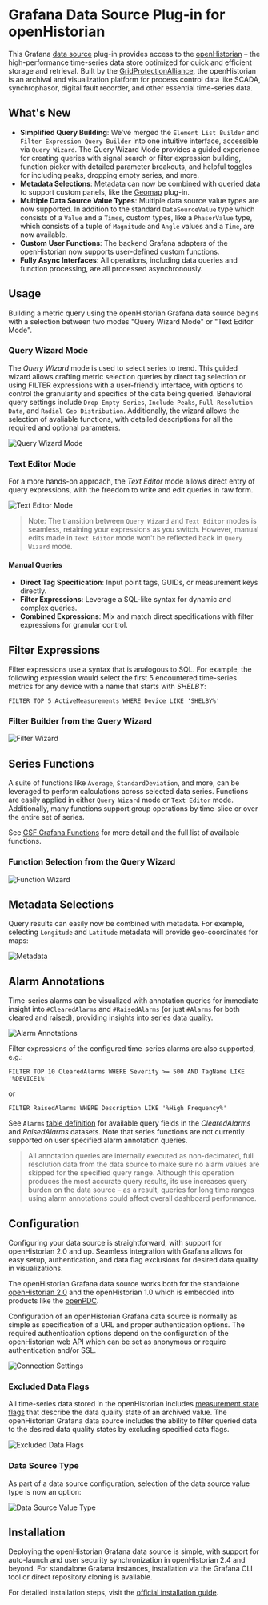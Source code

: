 # Grafana Data Source Plug-in for openHistorian

This Grafana [data source](https://grafana.com/grafana/plugins/data-source-plugins/) plug-in provides access to the [openHistorian](https://github.com/GridProtectionAlliance/openHistorian) – the high-performance time-series data store optimized for quick and efficient storage and retrieval. Built by the [GridProtectionAlliance](https://www.gridprotectionalliance.org/), the openHistorian is an archival and visualization platform for process control data like SCADA, synchrophasor, digital fault recorder, and other essential time-series data.

## What's New

- **Simplified Query Building**: We’ve merged the `Element List Builder` and `Filter Expression Query Builder` into one intuitive interface, accessible via `Query Wizard`. The Query Wizard Mode provides a guided experience for creating queries with signal search or filter expression building, function picker with detailed parameter breakouts, and helpful toggles for including peaks, dropping empty series, and more.
- **Metadata Selections**: Metadata can now be combined with queried data to support custom panels, like the [Geomap](https://grafana.com/docs/grafana/latest/panels-visualizations/visualizations/geomap/) plug-in.
- **Multiple Data Source Value Types**: Multiple data source value types are now supported. In addition to the standard `DataSourceValue` type which consists of a `Value` and a `Times`, custom types, like a `PhasorValue` type, which consists of a tuple of `Magnitude` and `Angle` values and a `Time`, are now available.
- **Custom User Functions**: The backend Grafana adapters of the openHistorian now supports user-defined custom functions.
- **Fully Async Interfaces**: All operations, including data queries and function processing, are all processed asynchronously. 

## Usage

Building a metric query using the openHistorian Grafana data source begins with a selection between two modes "Query Wizard Mode" or "Text Editor Mode".

### Query Wizard Mode

The _Query Wizard_ mode is used to select series to trend. This guided wizard allows crafting metric selection queries by direct tag selection or using FILTER expressions with a user-friendly interface, with options to control the granularity and specifics of the data being queried. Behavioral query settings include `Drop Empty Series`, `Include Peaks`, `Full Resolution Data`, and `Radial Geo Distribution`. Additionally, the wizard allows the selection of avaliable functions, with detailed descriptions for all the required and optional parameters.

![Query Wizard Mode](img/QueryWizardMode.png)

### Text Editor Mode

For a more hands-on approach, the _Text Editor_ mode allows direct entry of query expressions, with the freedom to write and edit queries in raw form.

![Text Editor Mode](img/TextEditorMode.png)

> Note: The transition between `Query Wizard` and `Text Editor` modes is seamless, retaining your expressions as you switch. However, manual edits made in `Text Editor` mode won't be reflected back in `Query Wizard` mode.

#### Manual Queries

- **Direct Tag Specification**: Input point tags, GUIDs, or measurement keys directly.
- **Filter Expressions**: Leverage a SQL-like syntax for dynamic and complex queries.
- **Combined Expressions**: Mix and match direct specifications with filter expressions for granular control.


## Filter Expressions

Filter expressions use a syntax that is analogous to SQL. For example, the following expression would select the first 5 encountered time-series metrics for any device with a name that starts with _SHELBY_:
```
FILTER TOP 5 ActiveMeasurements WHERE Device LIKE 'SHELBY%'
```

### Filter Builder from the Query Wizard

![Filter Wizard](img/FilterWizard.png)

## Series Functions

A suite of functions like `Average`, `StandardDeviation`, and more, can be leveraged to perform calculations across selected data series. Functions are easily applied in either `Query Wizard` mode or `Text Editor` mode. Additionally, many functions support group operations by time-slice or over the entire set of series.

See [GSF Grafana Functions](https://github.com/GridProtectionAlliance/gsf/blob/master/Source/Documentation/GrafanaFunctions.md) for more detail and the full list of available functions.

### Function Selection from the Query Wizard

![Function Wizard](img/FunctionWizard.png)

## Metadata Selections

Query results can easily now be combined with metadata. For example, selecting `Longitude` and `Latitude` metadata will provide geo-coordinates for maps:

![Metadata](img/Metadata.png)

## Alarm Annotations

Time-series alarms can be visualized with annotation queries for immediate insight into `#ClearedAlarms` and `#RaisedAlarms` (or just `#Alarms` for both cleared and raised), providing insights into series data quality.

![Alarm Annotations](img/AlarmAnnotations.png)

Filter expressions of the configured time-series alarms are also supported, e.g.:

```
FILTER TOP 10 ClearedAlarms WHERE Severity >= 500 AND TagName LIKE '%DEVICE1%'
```

or

```
FILTER RaisedAlarms WHERE Description LIKE '%High Frequency%'
```

See `Alarms` [table definition](https://github.com/GridProtectionAlliance/gsf/blob/master/Source/Documentation/FilterExpressions.md#alarms) for available query fields in the _ClearedAlarms_ and _RaisedAlarms_ datasets. Note that series functions are not currently supported on user specified alarm annotation queries.

> All annotation queries are internally executed as non-decimated, full resolution data from the data source to make sure no alarm values are skipped for the specified query range. Although this operation produces the most accurate query results, its use increases query burden on the data source &ndash; as a result, queries for long time ranges using alarm annotations could affect overall dashboard performance.

## Configuration

Configuring your data source is straightforward, with support for openHistorian 2.0 and up. Seamless integration with Grafana allows for easy setup, authentication, and data flag exclusions for desired data quality in visualizations.

The openHistorian Grafana data source works both for the standalone [openHistorian 2.0](http://www.openHistorian.com/) and the openHistorian 1.0 which is embedded into products like the [openPDC](http://www.openPDC.com/).

Configuration of an openHistorian Grafana data source is normally as simple as specification of a URL and proper authentication options. The required authentication options depend on the configuration of the openHistorian web API which can be set as anonymous or require authentication and/or SSL.

![Connection Settings](img/ConnectionSettings.png)

### Excluded Data Flags

All time-series data stored in the openHistorian includes [measurement state flags](https://github.com/GridProtectionAlliance/gsf/blob/master/Source/Libraries/GSF.TimeSeries/IMeasurement.cs#L46) that describe the data quality state of an archived value. The openHistorian Grafana data source includes the ability to filter queried data to the desired data quality states by excluding specified data flags.

![Excluded Data Flags](img/ExcludedDataFlags.png)

### Data Source Type

As part of a data source configuration, selection of the data source value type is now an option:

![Data Source Value Type](img/DataSourceValueType.png)

## Installation

Deploying the openHistorian Grafana data source is simple, with support for auto-launch and user security synchronization in openHistorian 2.4 and beyond. For standalone Grafana instances, installation via the Grafana CLI tool or direct repository cloning is available.

For detailed installation steps, visit the [official installation guide](https://grafana.com/grafana/plugins/gridprotectionalliance-openhistorian-datasource/?tab=installation).
